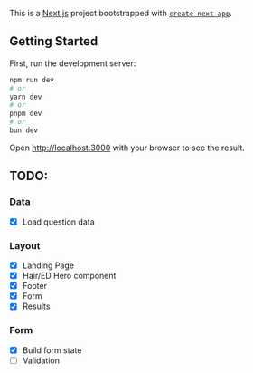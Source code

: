 This is a [Next.js](https://nextjs.org) project bootstrapped with [`create-next-app`](https://nextjs.org/docs/app/api-reference/cli/create-next-app).

## Getting Started

First, run the development server:

```bash
npm run dev
# or
yarn dev
# or
pnpm dev
# or
bun dev
```

Open [http://localhost:3000](http://localhost:3000) with your browser to see the result.

## TODO:

### Data

- [x] Load question data

### Layout

- [x] Landing Page
- [x] Hair/ED Hero component
- [x] Footer
- [x] Form
- [x] Results

### Form

- [x] Build form state
- [ ] Validation

##
